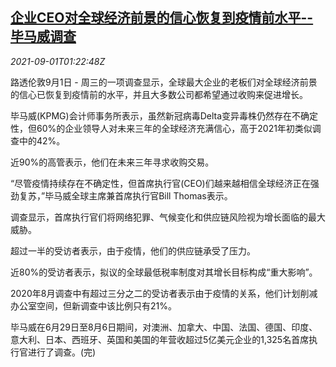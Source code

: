 <!--1630459864000-->
[企业CEO对全球经济前景的信心恢复到疫情前水平--毕马威调查](https://cn.reuters.com/article/kpmg-global-business-ceo-confidence-0901-idCNKBS2FX2CN)
------

<div><i>2021-09-01T01:22:48Z</i></div><p>路透伦敦9月1日 - 周三的一项调查显示，全球最大企业的老板们对全球经济前景的信心已恢复到疫情前的水平，并且大多数公司都希望通过收购来促进增长。</p><p>毕马威(KPMG)会计师事务所表示，虽然新冠病毒Delta变异毒株仍然存在不确定性，但60%的企业领导人对未来三年的全球经济充满信心，高于2021年初类似调查中的42%。</p><p>近90%的高管表示，他们在未来三年寻求收购交易。</p><p>“尽管疫情持续存在不确定性，但首席执行官(CEO)们越来越相信全球经济正在强劲复苏，”毕马威全球主席兼首席执行官Bill Thomas表示。</p><p>调查显示，首席执行官们将网络犯罪、气候变化和供应链风险视为增长面临的最大威胁。</p><p>超过一半的受访者表示，由于疫情，他们的供应链承受了压力。</p><p>近80%的受访者表示，拟议的全球最低税率制度对其增长目标构成“重大影响”。</p><p>2020年8月调查中有超过三分之二的受访者表示由于疫情的关系，他们计划削减办公室空间，但新调查中该比例只有21%。</p><p>毕马威在6月29日至8月6日期间，对澳洲、加拿大、中国、法国、德国、印度、意大利、日本、西班牙、英国和美国的年营收超过5亿美元企业的1,325名首席执行官进行了调查。(完)</p>
